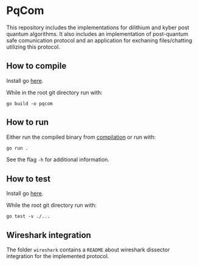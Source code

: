 # PqCom

This repository includes the implementations for dilithium and kyber post quantum algorithms. It also includes an implementation of post-quantum safe comunication protocol and an application for exchaning files/chatting utilizing this protocol.

## How to compile

Install go [here](https://go.dev/doc/install).

While in the root git directory run with:

```
go build -o pqcom
```

## How to run

Either run the compiled binary from [compilation](#how-to-build) or run with:

```sh
go run .
```

See the flag `-h` for additional information.

## How to test

Install go [here](https://go.dev/doc/install).

While the root git directory run with:

```
go test -v ./...
```

## Wireshark integration

The folder `wireshark` contains a `README` about wireshark dissector integration for the implemented protocol.

<!-- TODO: update reame -->
<!-- TODO: Add pre-commit -->
<!-- TODO: check all todos -->
